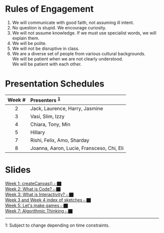 # Rules of Engagement
1. We will communicate with good faith, not assuming ill intent.
2. No question is stupid. We encourage curiosity.
3. We will not assume knowledge. If we must use specialist words, we will explain them.
4. We will be polite.
5. We will not be disruptive in class. 
6. We are a diverse set of people from various cultural backgrounds.  
   We will be patient when we are not clearly understood.  
   We will be patient with each other.
   
# Presentation Schedules

|Week #|Presenters <sup>[1](#note1)<sup>                 |
|:----:|:------------------------------------------------|
|2     | Jack, Laurence, Harry, Jasmine                  |
|3     | Vasi, Slim, Izzy                                |
|4     | Chiara, Tony, Min                               |
|5     | Hillary                                         |
|7     | Rishi, Felix, Amo, Sharday                      |
|8     | Joanna, Aaron, Lucie, Fransceso, Chi, Eli       |

# Slides
[Week 1: createCanvas() 👉🏿](Slides/Week1_CreateCanvas.html)  
[Week 2: What is Code? 👉🏿](Slides/Week2_WhatIsCode.html)   
[Week 3: What is Interactivity? 👉🏿](Slides/Week3_Interactivity.html)  
[Week 3 and Week 4 index of sketches 👉🏿](Slides/Week4.html)  
[Week 5: Let's make games 👉🏿](Slides/Week5_LetsMakeGames.html)  
[Week 7: Algorithmic Thinking 👉🏿](Slides/Week7_AlgorithmicThinking.html)  


---

<a name="note1">1</a>: Subject to change depending on time constraints.
